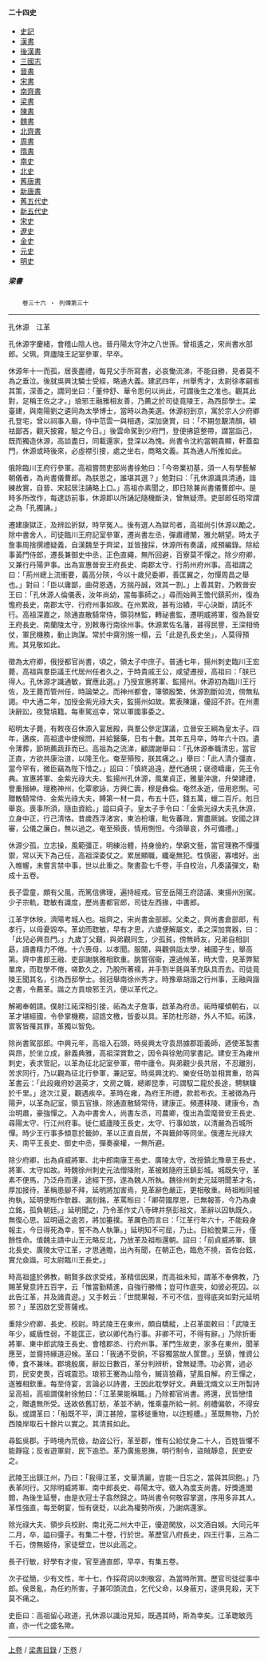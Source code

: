  



#### 二十四史

*   [史記](../a01/a01.md)
*   [漢書](../a02/a02.md)
*   [後漢書](../a03/a03.md)
*   [三國志](../a04/a04.md)
*   [晉書](../a05/a05.md)
*   [宋書](../a06/a06.md)
*   [南齊書](../a07/a07.md)
*   [梁書](../a08/a08.md)
*   [陳書](../a09/a09.md)
*   [魏書](../a10/a10.md)
*   [北齊書](../a11/a11.md)
*   [周書](../a12/a12.md)
*   [隋書](../a13/a13.md)
*   [南史](../a14/a14.md)
*   [北史](../a15/a15.md)
*   [舊唐書](../a16/a16.md)
*   [新唐書](../a17/a17.md)
*   [舊五代史](../a18/a18.md)
*   [新五代史](../a19/a19.md)
*   [宋史](../a20/a20.md)
*   [遼史](../a21/a21.md)
*   [金史](../a22/a22.md)
*   [元史](../a23/a23.md)
*   [明史](../a24/a24.md)


##### 梁書
　　`卷三十六 ‧ 列傳第三十`

* * *

 孔休源　江革

孔休源字慶緒，會稽山陰人也。晉丹陽太守沖之八世孫。曾祖遙之，宋尚書水部郎。父珮，齊廬陵王記室參軍，早卒。

休源年十一而孤，居喪盡禮，每見父手所寫書，必哀慟流涕，不能自勝，見者莫不為之垂泣。後就吳興沈驎士受經，略通大義。建武四年，州舉秀才，太尉徐孝嗣省其策，深善之，謂同坐曰：「董仲舒、華令思何以尚此，可謂後生之准也。觀其此對，足稱王佐之才。」琅邪王融雅相友善，乃薦之於司徒竟陵王，為西邸學士。梁臺建，與南陽劉之遴同為太學博士，當時以為美選。休源初到京，寓於宗人少府卿孔登宅，曾以祠事入廟，侍中范雲一與相遇，深加襃賞，曰：「不期忽覯清顏，頓袪鄙吝，觀天披霧，驗之今日。」後雲命駕到少府門，登便拂筵整帶，謂當詣己，既而獨造休源，高談盡日，同載還家，登深以為愧。尚書令沈約當朝貴顯，軒蓋盈門，休源或時後來，必虛襟引接，處之坐右，商略文義。其為通人所推如此。

俄除臨川王府行參軍。高祖嘗問吏部尚書徐勉曰：「今帝業初基，須一人有學藝解朝儀者，為尚書儀曹郎。為朕思之，誰堪其選？」勉對曰：「孔休源識具清通，諳練故實，自晉、宋起居注誦略上口。」高祖亦素聞之，即日除兼尚書儀曹郎中。是時多所改作，每逮訪前事，休源即以所誦記隨機斷決，曾無疑滯。吏部郎任昉常謂之為「孔獨誦。」

遷建康獄正，及辨訟折獄，時罕冤人。後有選人為獄司者，高祖尚引休源以勵之。除中書舍人，司徒臨川王府記室參軍，遷尚書左丞，彈肅禮闈，雅允朝望。時太子詹事周捨撰禮疑義，自漢魏至于齊梁，並皆搜採，休源所有奏議，咸預編錄。除給事黃門侍郎，遷長兼御史中丞，正色直繩，無所回避，百寮莫不憚之。除少府卿，又兼行丹陽尹事。出為宣惠晉安王府長史、南郡太守、行荊州府州事。高祖謂之曰：「荊州總上流衝要，義高分陝，今以十歲兒委卿，善匡翼之，勿憚周昌之舉也。」對曰：「臣以庸鄙，曲荷恩遇，方揣丹誠，效其一割。」上善其對，乃敕晉安王曰：「孔休源人倫儀表，汝年尚幼，當每事師之。」尋而始興王憺代鎮荊州，復為憺府長史，南郡太守、行府州事如故。在州累政，甚有治績，平心決斷，請託不行。高祖深嘉之，除通直散騎常侍，領羽林監，轉祕書監，遷明威將軍，復為晉安王府長史、南蘭陵太守，別敕專行南徐州事。休源累佐名藩，甚得民譽，王深相倚仗，軍民機務，動止詢謀。常於中齋別施一榻，云「此是孔長史坐」，人莫得預焉。其見敬如此。

徵為太府卿，俄授都官尚書，頃之，領太子中庶子。普通七年，揚州刺史臨川王宏薨，高祖與羣臣議王代居州任者久之，于時貴戚王公，咸望遷授，高祖曰：「朕已得人。孔休源才識通敏，實應此選。」乃授宣惠將軍、監揚州。休源初為臨川王行佐，及王薨而管州任，時論榮之。而神州都會，簿領殷繁，休源割斷如流，傍無私謁。中大通二年，加授金紫光祿大夫，監揚州如故。累表陳讓，優詔不許。在州晝決辭訟，夜覽墳籍。每車駕巡幸，常以軍國事委之。

昭明太子薨，有敕夜召休源入宴居殿，與羣公參定謀議，立晉安王綱為皇太子。四年，遘疾，高祖遣中使候問，并給醫藥，日有十數。其年五月卒，時年六十四。遺令薄葬，節朔薦蔬菲而已。高祖為之流涕，顧謂謝舉曰：「孔休源奉職清忠，當官正直，方欲共康治道，以隆王化。奄至殞歿，朕其痛之。」舉曰：「此人清介彊直，當今罕有，微臣竊為陛下惜之。」詔曰：「慎終追遠，歷代通規；襃德疇庸，先王令典。宣惠將軍、金紫光祿大夫、監揚州孔休源，風業貞正，雅量沖邈，升榮建禮，譽重搢紳。理務神州，化覃歌詠，方興仁壽，穆是彝倫。奄然永逝，倍用悲惻。可贈散騎常侍、金紫光祿大夫，賻第一材一具，布五十匹，錢五萬，蠟二百斤。剋日舉哀。喪事所須，隨由資給。」謚曰貞子。皇太子手令曰：「金紫光祿大夫孔休源，立身中正，行己清恪。昔歲西浮渚宮，東泊枌壤，毗佐蕃政，實盡厥誠。安國之詳審，公儀之廉白，無以過之。奄至殞喪，情用惻怛。今須舉哀，外可備禮。」

休源少孤，立志操，風範彊正，明練治體，持身儉約，學窮文藝，當官理務不憚彊禦，常以天下為己任，高祖深委仗之。累居顯職，纖毫無犯。性慎密，寡嗜好。出入帷幄，未嘗言禁中事，世以此重之。聚書盈七千卷，手自校治，凡奏議彈文，勒成十五卷。

長子雲童，頗有父風，而篤信佛理，遍持經戒。官至岳陽王府諮議、東揚州別駕。少子宗軌，聦敏有識度，歷尚書都官郎，司徒左西掾，中書郎。

江革字休映，濟陽考城人也。祖齊之，宋尚書金部郎。父柔之，齊尚書倉部郎，有孝行，以母憂毀卒。革幼而聦敏，早有才思，六歲便解屬文，柔之深加賞器，曰：「此兒必興吾門。」九歲丁父艱，與弟觀同生，少孤貧，傍無師友，兄弟自相訓勗，讀書精力不倦。十六喪母，以孝聞。服闋，與觀俱詣太學，補國子生，舉高第。齊中書郎王融、吏部謝朓雅相欽重。朓嘗宿衞，還過候革，時大雪，見革弊絮單席，而耽學不倦，嗟歎久之，乃脫所著襦，并手割半氈與革充臥具而去。司徒竟陵王聞其名，引為西邸學士。弱冠舉南徐州秀才。時豫章胡諧之行州事，王融與諧之書，令薦革。諧之方貢琅邪王汎，便以革代之。

解褐奉朝請。僕射江祏深相引接，祏為太子詹事，啟革為府丞。祏時權傾朝右，以革才堪經國，令參掌機務，詔誥文檄，皆委以具。革防杜形跡，外人不知。祏誅，賔客皆罹其罪，革獨以智免。

除尚書駕部郎。中興元年，高祖入石頭，時吳興太守袁昂據郡距義師，迺使革製書與昂，於坐立成，辭義典雅，高祖深賞歎之，因令與徐勉同掌書記。建安王為雍州刺史，表求管記，以革為征北記室參軍，帶中廬令。與弟觀少長共居，不忍離別，苦求同行，乃以觀為征北行參軍，兼記室。時吳興沈約、樂安任昉並相賞重，昉與革書云：「此段雍府妙選英才，文房之職，總卿昆季，可謂馭二龍於長途，騁騏驥於千里。」途次江夏，觀遇疾卒。革時在雍，為府王所禮，款若布衣。王被徵為丹陽尹，以革為記室，領五官掾，除通直散騎常侍，建康正。頻遷秣陵、建康令，為治明肅，豪強憚之。入為中書舍人，尚書左丞，司農卿，復出為雲麾晉安王長史、尋陽太守、行江州府事。徙仁威廬陵王長史，太守、行事如故，以清嚴為百城所憚。時少王行事多傾意於籤帥，革以正直自居，不與籤帥等同坐。俄遷左光祿大夫、南平王長史、御史中丞，彈奏豪權，一無所避。

除少府卿，出為貞威將軍、北中郎南康王長史、廣陵太守，改授鎮北豫章王長史，將軍、太守如故。時魏徐州刺史元法僧降附，革被敕隨府王鎮彭城。城既失守，革素不便馬，乃泛舟而還，途經下邳，遂為魏人所執。魏徐州刺史元延明聞革才名，厚加接待，革稱患腳不拜，延明將加害焉，見革辭色嚴正，更相敬重。時祖暅同被拘執，延明使暅作欹器、漏刻銘，革罵暅曰：「卿荷國厚恩，已無報答，今乃為虜立銘，孤負朝廷。」延明聞之，乃令革作丈八寺碑并祭彭祖文，革辭以囚執既久，無復心思。延明逼之逾苦，將加箠撲。革厲色而言曰：「江革行年六十，不能殺身報主，今日得死為幸，誓不為人執筆。」延明知不可屈，乃止。日給脫粟三升，僅餘性命。值魏主請中山王元略反北，乃放革及祖暅還朝。詔曰：「前貞威將軍、鎮北長史、廣陵太守江革，才思通贍，出內有聞，在朝正色，臨危不撓，首佐台鉉，實允僉諧。可太尉臨川王長史。」

時高祖盛於佛教，朝賢多啟求受戒，革精信因果，而高祖未知，謂革不奉佛教，乃賜革覺意詩五百字，云「惟當勤精進，自強行勝脩；豈可作底突，如彼必死囚。以此告江革，并及諸貴遊。」又手敕云：「世間果報，不可不信，豈得底突如對元延明邪？」革因啟乞受菩薩戒。

重除少府卿、長史、校尉。時武陵王在東州，頗自驕縱，上召革面敕曰：「武陵王年少，臧盾性弱，不能匡正，欲以卿代為行事。非卿不可，不得有辭。」乃除折衝將軍、東中郎武陵王長史、會稽郡丞、行府州事。革門生故吏，家多在東州，聞革應至，並齎持緣道迎候。革曰：「我通不受餉，不容獨當故人筐篚。」至鎮，惟資公俸，食不兼味。郡境殷廣，辭訟日數百，革分判辨析，曾無疑滯。功必賞，過必罰，民安吏畏，百城震恐。琅邪王騫為山陰令，贓貨狼藉，望風自解。府王憚之，遂雅相欽重。每至侍宴，言論必以詩書，王因此耽學好文。典籤沈熾文以王所製詩呈高祖，高祖謂僕射徐勉曰：「江革果能稱職。」乃除都官尚書。將還，民皆戀惜之，贈遺無所受。送故依舊訂舫，革並不納，惟乘臺所給一舸。舸艚偏欹，不得安臥。或謂革曰：「船既不平，濟江甚險，當移徙重物，以迮輕艚。」革既無物，乃於西陵岸取石十餘片以實之。其清貧如此。

尋監吳郡。于時境內荒儉，劫盜公行，革至郡，惟有公給仗身二十人，百姓皆懼不能靜寇；反省遊軍尉，民下逾恐。革乃廣施恩撫，明行制令，盜賊靜息，民吏安之。

武陵王出鎮江州，乃曰：「我得江革，文華清麗，豈能一日忘之，當與其同飽。」乃表革同行。又除明威將軍、南中郎長史、尋陽太守。徵入為度支尚書。好獎進閭閻，為後生延譽，由是衣冠士子翕然歸之。時尚書令何敬容掌選，序用多非其人。革性強直，每至朝宴，恒有襃貶，以此為權勢所疾，乃謝病還家。

除光祿大夫、領步兵校尉、南北兗二州大中正，優遊閑放，以文酒自娛。大同元年二月，卒，謚曰彊子。有集二十卷，行於世。革歷官八府長史，四王行事，三為二千石，傍無姬侍，家徒壁立，世以此高之。

長子行敏，好學有才俊，官至通直郎，早卒，有集五卷。

次子從簡，少有文性，年十七，作採荷詞以刺敬容，為當時所賞。歷官司徒從事中郎。侯景亂，為任約所害，子兼叩頭流血，乞代父命，以身蔽刃，遂俱見殺，天下莫不痛之。

史臣曰：高祖留心政道，孔休源以識治見知，既遇其時，斯為幸矣。江革聦敏亮直，亦一代之盛名歟。

* * *

[上卷](035.md) / [梁書目錄](a08.md) / [下卷](037.md) /			  

    